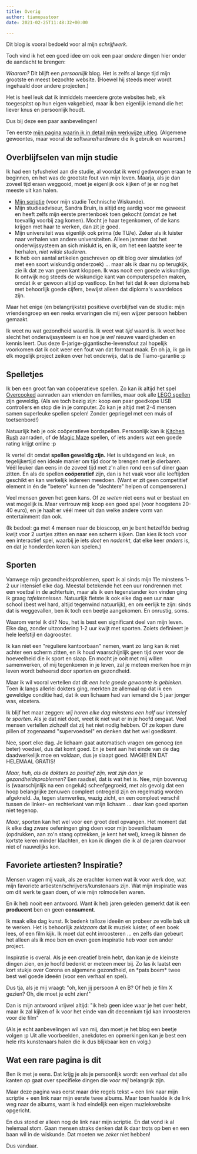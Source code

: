 ```yaml
---
title: Overig
author: tiamopastoor
date: 2021-02-25T11:48:32+00:00

---
```

Dit blog is vooral bedoeld voor al mijn _schrijfwerk_.

Toch vind ik het een goed idee om ook een paar _andere_ dingen hier onder de aandacht te brengen:

_Waarom?_ Dit blijft een _persoonlijk_ blog. Het is zelfs al lange tijd mijn grootste en meest bezochte website. (Hoewel hij steeds meer wordt ingehaald door andere projecten.) 

Het is heel leuk dat ik inmiddels meerdere grote websites heb, elk toegespitst op hun eigen vakgebied, maar ik ben eigenlijk iemand die het liever knus en persoonlijk houdt.

Dus bij deze een paar aanbevelingen!

Ten eerste [mijn pagina waarin ik in detail mijn werkwijze uitleg](https://nietdathetuitmaakt.nl/mijn-werkwijze/). (Algemene gewoontes, maar vooral de software/hardware die ik gebruik en waarom.)

## Overblijfselen van mijn studie

Ik had een tyfushekel aan die studie, al voordat ik werd gedwongen eraan te beginnen, en het was de grootste fout van mijn leven. Maarja, als je dan zoveel tijd eraan weggooid, moet je eigenlijk ook kijken of je er nog het meeste uit kan halen.

  * [Mijn scriptie][1] (voor mijn studie Technische Wiskunde). 
  * Mijn studieadviseur, Sandra Bruin, is altijd erg aardig voor me geweest en heeft zelfs mijn eerste prentenboek toen gekocht (omdat ze het toevallig voorbij zag komen). Mocht je haar tegenkomen, of de kans krijgen met haar te werken, dan zit je goed.
  * Mijn universiteit was eigenlijk ook prima (de TU/e). Zeker als ik luister naar verhalen van andere universiteiten. Alleen jammer dat het onderwijssysteem an sich mislukt is, en ik, om het een laatste keer te herhalen, _niet wilde studeren_.
  * Ik heb een aantal artikelen geschreven op dit blog over simulaties (of met een soort wiskundig onderzoek) ... maar als ik daar nu op terugkijk, zie ik dat ze van geen kant kloppen. Ik was nooit een goede wiskundige. Ik ontwijk nog steeds de wiskundige kant van computerspellen maken, omdat ik er gewoon altijd op vastloop. En het feit dat ik een diploma heb met behoorlijk goede cijfers, bewijst alleen dat diploma's waardeloos zijn.

Maar het enige (en belangrijkste) positieve overblijfsel van de studie: mijn vriendengroep en een reeks ervaringen die mij een wijzer persoon hebben gemaakt. 

Ik weet nu wat gezondheid waard is. Ik weet wat _tijd_ waard is. Ik weet hoe slecht het onderwijssysteem is en hoe je _wel_ nieuwe vaardigheden en kennis leert. Dus deze 6-jarige-gigantische-levensfout zal hopelijk voorkomen dat ik ooit weer een fout van dat formaat maak. En oh ja, ik ga in elk mogelijk project zeiken over het onderwijs, dat is de Tiamo-garantie :p

## Spelletjes

Ik ben een groot fan van coöperatieve spellen. Zo kan ik altijd het spel [Overcooked][2] aanraden aan vrienden en families, maar ook alle [LEGO spellen][3] zijn geweldig. (Als we toch bezig zijn: koop een paar goedkope USB controllers en stop die in je computer. Zo kan je altijd met 2-4 mensen samen superleuke spellen spelen! Zonder gepriegel met een muis of toetsenbord!)

Natuurlijk heb je ook coöperatieve bordspellen. Persoonlijk kan ik [Kitchen Rush][4] aanraden, of de [Magic Maze][5] spellen, of iets anders wat een goede rating krijgt online :p

Ik vertel dit omdat **spellen geweldig zijn.** Het is uitdagend en leuk, en tegelijkertijd een ideale manier om tijd door te brengen met je dierbaren. Véél leuker dan eens in de zoveel tijd met z'n allen rond een suf diner gaan zitten. En als de spellen **coöperatief** zijn, dan is het vaak voor alle leeftijden geschikt en kan werkelijk iedereen meedoen. (Want er zit geen competitief element in én de "betere" kunnen de "slechtere" helpen of compenseren.)

Veel mensen geven het geen kans. Of ze _weten_ niet eens wat er bestaat en wat mogelijk is. Maar vertrouw mij: koop een goed spel (voor hoogstens 20-40 euro), en je haalt er véél meer uit dan welke andere vorm van entertainment dan ook. 

(Ik bedoel: ga met 4 mensen naar de bioscoop, en je bent hetzelfde bedrag kwijt voor 2 uurtjes zitten en naar een scherm kijken. Dan kies ik toch voor een interactief spel, waarbij je iets _doet_ en _nadenkt_, dat elke keer _anders_ is, en dat je honderden keren kan spelen.)

## Sporten

Vanwege mijn gezondheidsproblemen, sport ik al sinds mijn 11e minstens 1-2 uur intensief elke dag. Meestal betekende het een uur rondrennen met een voetbal in de achtertuin, maar als ik een tegenstander kon vinden ging ik graag _tafeltennissen_. Natuurlijk fietste ik ook elke dag een uur naar school (best wel hard, altijd tegenwind natuurlijk), en om eerlijk te zijn: sinds dat is weggevallen, ben ik toch een beetje aangekomen. En onrustig, soms.

Waarom vertel ik dit? Nou, het is best een significant deel van mijn leven. Elke dag, zonder uitzondering 1-2 uur kwijt met sporten. Zoiets definieert je hele leefstijl en dagrooster. 

Ik kan niet een "reguliere kantoorbaan" nemen, want zo lang kan ik niet achter een scherm zitten, en ik houd waarschijnlijk geen tijd over voor de hoeveelheid die ik sport en slaap. En mocht je ooit met mij willen samenwerken, of mij tegenkomen in je leven, zal je meteen merken hoe mijn leven wordt beheersd door sporten en gezondheid.

Maar ik wil vooral vertellen dat dit _een hele goede gewoonte is gebleken_. Toen ik langs allerlei dokters ging, merkten ze allemaal op dat ik een geweldige conditie had, dat ik een lichaam had van iemand die 5 jaar jonger was, etcetera.

Ik blijf het maar zeggen: _wij horen elke dag minstens een half uur intensief te sporten_. Als je dat niet doet, weet ik niet wat er in je hoofd omgaat. Veel mensen vertellen zichzelf dat zij het niet nodig hebben. Of ze kopen dure pillen of zogenaamd "supervoedsel" en denken dat het wel goedkomt.

Nee, sport elke dag. Je lichaam gaat automatisch vragen om genoeg (en beter) voedsel, dus dat komt goed. En je bent aan het einde van de dag daadwerkelijk moe en voldaan, dus je slaapt goed. MAGIE! EN DAT HELEMAAL GRATIS!

_Maar, huh, als de dokters zo positief zijn, wat zijn dan je gezondheidsproblemen?_ Een raadsel, dat is wat het is. Nee, mijn bovenrug is (waarschijnlijk na een ongeluk) scheefgegroeid, met als gevolg dat een hoop belangrijke zenuwen compleet ontregeld zijn en regelmatig worden afgekneld. Ja, tegen stemverlies, wazig zicht, en een compleet verschil tussen de linker- en rechterkant van mijn lichaam ... daar kan goed sporten niet tegenop.

_Maar_, sporten kan het wel voor een groot deel opvangen. Het moment dat ik elke dag zware oefeningen ging doen voor mijn bovenlichaam (opdrukken, aan zo'n stang optrekken, je kent het wel), kreeg ik binnen de kortste keren minder klachten, en kon ik dingen die ik al de jaren daarvoor niet of nauwelijks kon.

## Favoriete artiesten? Inspiratie?

Mensen vragen mij vaak, als ze erachter komen wat ik voor werk doe, wat mijn favoriete artiesten/schrijvers/kunstenaars zijn. Wat mijn inspiratie was om dit werk te gaan doen, of wie mijn rolmodellen waren.

En ik heb nooit een antwoord. Want ik heb jaren geleden gemerkt dat ik een **producent** ben en geen **consument**.

Ik maak elke dag kunst. Ik bedenk talloze ideeën en probeer ze volle bak uit te werken. Het is behoorlijk _zeldzaam_ dat ik muziek luister, of een boek lees, of een film kijk. Ik moet dat echt inroosteren ... en zelfs dan gebeurt het alleen als ik moe ben en even geen inspiratie heb voor een ander project.

Inspiratie is overal. Als je een creatief brein hebt, dan kan je de kleinste dingen zien, en je hoofd bedenkt er meteen meer bij. Zo las ik laatst een kort stukje over Corona en algemene gezondheid, en \*pats boem\* twee best wel goede ideeën (voor een verhaal en spel). 

Dus tja, als je mij vraagt: "oh, ken jij persoon A en B? Of heb je film X gezien? Oh, die moet je echt zien!"

Dan is mijn antwoord vrijwel altijd: "ik heb geen idee waar je het over hebt, maar ik zal kijken of ik voor het einde van dit decennium tijd kan inroosteren voor die film"

(Als je echt aanbevelingen wil van mij, dan moet je het blog een beetje volgen :p Uit alle voorbeelden, anekdotes en opmerkingen kan je best een hele rits kunstenaars halen die ik dus blijkbaar ken en volg.)

## Wat een rare pagina is dit

Ben ik met je eens. Dat krijg je als je persoonlijk wordt: een verhaal dat alle kanten op gaat over specifieke dingen die _voor mij_ belangrijk zijn.

Maar deze pagina was eerst maar drie regels tekst + een link naar mijn scriptie + een link naar mijn eerste twee albums. Maar toen haalde ik de link weg naar de albums, want ik had eindelijk een eigen muziekwebsite opgericht. 

En dus stond er alleen nog de link naar mijn scriptie. En dat vond ik al helemaal stom. Gaan mensen straks denken dat ik daar trots op ben en een baan wil in de wiskunde. Dat moeten we _zeker_ niet hebben!

Dus vandaar.

 [1]: https://nietdathetuitmaakt.nl/overig/scriptie/
 [2]: https://store.steampowered.com/app/448510/Overcooked/
 [3]: https://www.lego.com/nl-nl/games
 [4]: https://boardgamegeek.com/boardgame/287938/kitchen-rush-revised-edition
 [5]: https://boardgamegeek.com/boardgame/209778/magic-maze